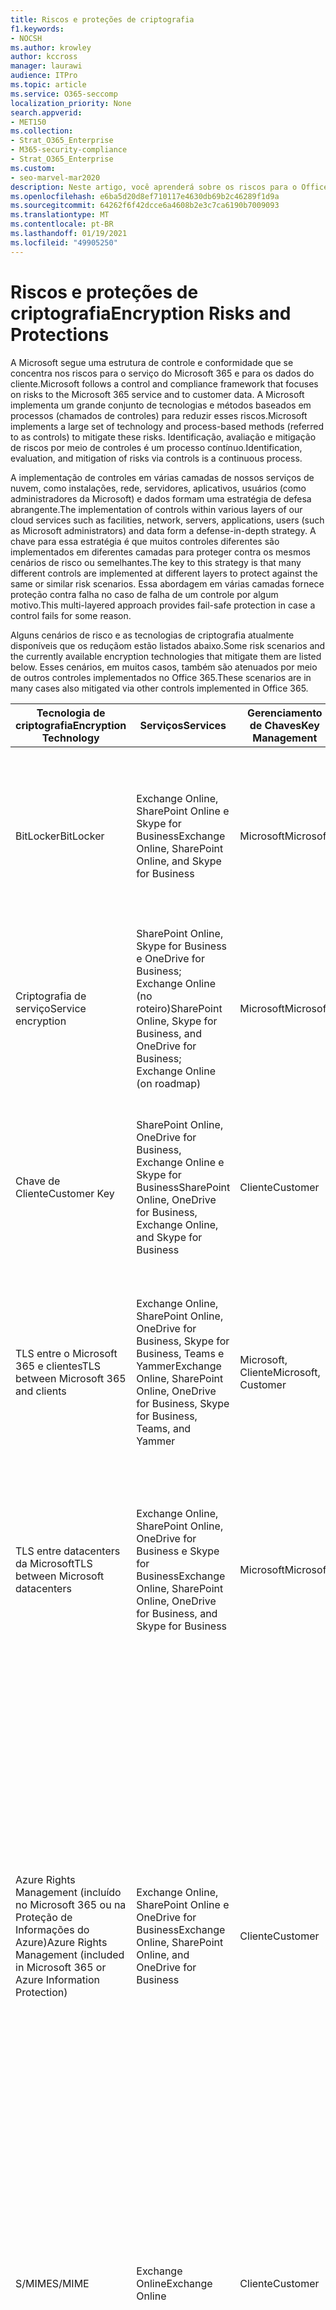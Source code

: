 ```yaml
---
title: Riscos e proteções de criptografia
f1.keywords:
- NOCSH
ms.author: krowley
author: kccross
manager: laurawi
audience: ITPro
ms.topic: article
ms.service: O365-seccomp
localization_priority: None
search.appverid:
- MET150
ms.collection:
- Strat_O365_Enterprise
- M365-security-compliance
- Strat_O365_Enterprise
ms.custom:
- seo-marvel-mar2020
description: Neste artigo, você aprenderá sobre os riscos para o Office 365 e as tecnologias de criptografia disponíveis para proteção.
ms.openlocfilehash: e6ba5d20d8ef710117e4630db69b2c46289f1d9a
ms.sourcegitcommit: 64262f6f42dcce6a4608b2e3c7ca6190b7009093
ms.translationtype: MT
ms.contentlocale: pt-BR
ms.lasthandoff: 01/19/2021
ms.locfileid: "49905250"
---
```

# <a name="encryption-risks-and-protections"></a><span data-ttu-id="b9232-103">Riscos e proteções de criptografia</span><span class="sxs-lookup"><span data-stu-id="b9232-103">Encryption Risks and Protections</span></span>

<span data-ttu-id="b9232-104">A Microsoft segue uma estrutura de controle e conformidade que se concentra nos riscos para o serviço do Microsoft 365 e para os dados do cliente.</span><span class="sxs-lookup"><span data-stu-id="b9232-104">Microsoft follows a control and compliance framework that focuses on risks to the Microsoft 365 service and to customer data.</span></span> <span data-ttu-id="b9232-105">A Microsoft implementa um grande conjunto de tecnologias e métodos baseados em processos (chamados de controles) para reduzir esses riscos.</span><span class="sxs-lookup"><span data-stu-id="b9232-105">Microsoft implements a large set of technology and process-based methods (referred to as controls) to mitigate these risks.</span></span> <span data-ttu-id="b9232-106">Identificação, avaliação e mitigação de riscos por meio de controles é um processo contínuo.</span><span class="sxs-lookup"><span data-stu-id="b9232-106">Identification, evaluation, and mitigation of risks via controls is a continuous process.</span></span> 

<span data-ttu-id="b9232-107">A implementação de controles em várias camadas de nossos serviços de nuvem, como instalações, rede, servidores, aplicativos, usuários (como administradores da Microsoft) e dados formam uma estratégia de defesa abrangente.</span><span class="sxs-lookup"><span data-stu-id="b9232-107">The implementation of controls within various layers of our cloud services such as facilities, network, servers, applications, users (such as Microsoft administrators) and data form a defense-in-depth strategy.</span></span> <span data-ttu-id="b9232-108">A chave para essa estratégia é que muitos controles diferentes são implementados em diferentes camadas para proteger contra os mesmos cenários de risco ou semelhantes.</span><span class="sxs-lookup"><span data-stu-id="b9232-108">The key to this strategy is that many different controls are implemented at different layers to protect against the same or similar risk scenarios.</span></span> <span data-ttu-id="b9232-109">Essa abordagem em várias camadas fornece proteção contra falha no caso de falha de um controle por algum motivo.</span><span class="sxs-lookup"><span data-stu-id="b9232-109">This multi-layered approach provides fail-safe protection in case a control fails for some reason.</span></span>

<span data-ttu-id="b9232-110">Alguns cenários de risco e as tecnologias de criptografia atualmente disponíveis que os reduçãom estão listados abaixo.</span><span class="sxs-lookup"><span data-stu-id="b9232-110">Some risk scenarios and the currently available encryption technologies that mitigate them are listed below.</span></span> <span data-ttu-id="b9232-111">Esses cenários, em muitos casos, também são atenuados por meio de outros controles implementados no Office 365.</span><span class="sxs-lookup"><span data-stu-id="b9232-111">These scenarios are in many cases also mitigated via other controls implemented in Office 365.</span></span>

| <span data-ttu-id="b9232-112">Tecnologia de criptografia</span><span class="sxs-lookup"><span data-stu-id="b9232-112">Encryption Technology</span></span> | <span data-ttu-id="b9232-113">Serviços</span><span class="sxs-lookup"><span data-stu-id="b9232-113">Services</span></span> | <span data-ttu-id="b9232-114">Gerenciamento de Chaves</span><span class="sxs-lookup"><span data-stu-id="b9232-114">Key Management</span></span> | <span data-ttu-id="b9232-115">Cenário de risco</span><span class="sxs-lookup"><span data-stu-id="b9232-115">Risk Scenario</span></span> | <span data-ttu-id="b9232-116">Valor</span><span class="sxs-lookup"><span data-stu-id="b9232-116">Value</span></span> |
|---------------------------------------------------------------------------------|--------------------------------------------------------------------------------------------------|---------------------|------------------------------------------------------------------------------------------------------------------------------------------|---------------------------------------------------------------------------------------------------------------------------------------------------------------------------------------------------------------------------------------------------------------------------------------------------------------------------------------------------------------------------------------------------------------------------------|
| <span data-ttu-id="b9232-117">BitLocker</span><span class="sxs-lookup"><span data-stu-id="b9232-117">BitLocker</span></span> | <span data-ttu-id="b9232-118">Exchange Online, SharePoint Online e Skype for Business</span><span class="sxs-lookup"><span data-stu-id="b9232-118">Exchange Online, SharePoint Online, and Skype for Business</span></span> | <span data-ttu-id="b9232-119">Microsoft</span><span class="sxs-lookup"><span data-stu-id="b9232-119">Microsoft</span></span> | <span data-ttu-id="b9232-120">Discos ou servidores são roubados ou reciclados incorretamente.</span><span class="sxs-lookup"><span data-stu-id="b9232-120">Disks or servers are stolen or improperly recycled.</span></span> | <span data-ttu-id="b9232-121">O BitLocker fornece uma abordagem de segurança contra falha para se proteger contra perda de dados devido a hardware roubado ou reciclado incorretamente (servidor/disco).</span><span class="sxs-lookup"><span data-stu-id="b9232-121">BitLocker provides a fail-safe approach to protect against loss of data due to stolen or improperly recycled hardware (server/disk).</span></span> |
| <span data-ttu-id="b9232-122">Criptografia de serviço</span><span class="sxs-lookup"><span data-stu-id="b9232-122">Service encryption</span></span> | <span data-ttu-id="b9232-123">SharePoint Online, Skype for Business e OneDrive for Business; Exchange Online (no roteiro)</span><span class="sxs-lookup"><span data-stu-id="b9232-123">SharePoint Online, Skype for Business, and OneDrive for Business; Exchange Online (on roadmap)</span></span> | <span data-ttu-id="b9232-124">Microsoft</span><span class="sxs-lookup"><span data-stu-id="b9232-124">Microsoft</span></span> | <span data-ttu-id="b9232-125">O hacker interno ou externo tenta acessar arquivos/dados individuais como um blob.</span><span class="sxs-lookup"><span data-stu-id="b9232-125">Internal or external hacker tries to access individual files/data as a blob.</span></span> | <span data-ttu-id="b9232-126">Os dados criptografados não podem ser descriptografados sem acesso a chaves.</span><span class="sxs-lookup"><span data-stu-id="b9232-126">The encrypted data cannot be decrypted without access to keys.</span></span> <span data-ttu-id="b9232-127">Ajuda a reduzir o risco de um hacker acessar dados.</span><span class="sxs-lookup"><span data-stu-id="b9232-127">Helps to mitigate risk of a hacker accessing data.</span></span> |
| <span data-ttu-id="b9232-128">Chave de Cliente</span><span class="sxs-lookup"><span data-stu-id="b9232-128">Customer Key</span></span> | <span data-ttu-id="b9232-129">SharePoint Online, OneDrive for Business, Exchange Online e Skype for Business</span><span class="sxs-lookup"><span data-stu-id="b9232-129">SharePoint Online, OneDrive for Business, Exchange Online, and Skype for Business</span></span> | <span data-ttu-id="b9232-130">Cliente</span><span class="sxs-lookup"><span data-stu-id="b9232-130">Customer</span></span> | <span data-ttu-id="b9232-131">N/A (esse recurso foi projetado como um recurso de conformidade, não como uma redução de riscos.)</span><span class="sxs-lookup"><span data-stu-id="b9232-131">N/A (This feature is designed as a compliance feature; not as a mitigation for any risk.)</span></span> | <span data-ttu-id="b9232-132">Ajuda os clientes a atender às obrigações internas de regulamentação e conformidade e a capacidade de deixar o serviço e revogar o acesso da Microsoft aos dados</span><span class="sxs-lookup"><span data-stu-id="b9232-132">Helps customers meet internal regulation and compliance obligations, and the ability to leave the service and revoke Microsoft's access to data</span></span> |
| <span data-ttu-id="b9232-133">TLS entre o Microsoft 365 e clientes</span><span class="sxs-lookup"><span data-stu-id="b9232-133">TLS between Microsoft 365 and clients</span></span> | <span data-ttu-id="b9232-134">Exchange Online, SharePoint Online, OneDrive for Business, Skype for Business, Teams e Yammer</span><span class="sxs-lookup"><span data-stu-id="b9232-134">Exchange Online, SharePoint Online, OneDrive for Business, Skype for Business, Teams, and Yammer</span></span> | <span data-ttu-id="b9232-135">Microsoft, Cliente</span><span class="sxs-lookup"><span data-stu-id="b9232-135">Microsoft, Customer</span></span> | <span data-ttu-id="b9232-136">Man-in-the-middle ou outro ataque para tocar no fluxo de dados entre o Microsoft 365 e os computadores cliente pela Internet.</span><span class="sxs-lookup"><span data-stu-id="b9232-136">Man-in-the-middle or other attack to tap the data flow between Microsoft 365 and client computers over Internet.</span></span> | <span data-ttu-id="b9232-137">Essa implementação agrega valor à Microsoft e aos clientes e garante a integridade dos dados à medida que flui entre o Microsoft 365 e o cliente.</span><span class="sxs-lookup"><span data-stu-id="b9232-137">This implementation provides value to both Microsoft and customers and assures data integrity as it flows between Microsoft 365 and the client.</span></span> |
| <span data-ttu-id="b9232-138">TLS entre datacenters da Microsoft</span><span class="sxs-lookup"><span data-stu-id="b9232-138">TLS between Microsoft datacenters</span></span> | <span data-ttu-id="b9232-139">Exchange Online, SharePoint Online, OneDrive for Business e Skype for Business</span><span class="sxs-lookup"><span data-stu-id="b9232-139">Exchange Online, SharePoint Online, OneDrive for Business, and Skype for Business</span></span> | <span data-ttu-id="b9232-140">Microsoft</span><span class="sxs-lookup"><span data-stu-id="b9232-140">Microsoft</span></span> | <span data-ttu-id="b9232-141">Man-in-the-middle ou outro ataque para tocar no fluxo de dados do cliente entre servidores do Microsoft 365 localizados em datacenters diferentes da Microsoft.</span><span class="sxs-lookup"><span data-stu-id="b9232-141">Man-in-the-middle or other attack to tap the customer data flow between Microsoft 365 servers located in different Microsoft datacenters.</span></span> | <span data-ttu-id="b9232-142">Essa implementação é outro método para proteger os dados contra ataques entre datacenters da Microsoft.</span><span class="sxs-lookup"><span data-stu-id="b9232-142">This implementation is another method to protect data against attacks between Microsoft datacenters.</span></span> |
| <span data-ttu-id="b9232-143">Azure Rights Management (incluído no Microsoft 365 ou na Proteção de Informações do Azure)</span><span class="sxs-lookup"><span data-stu-id="b9232-143">Azure Rights Management (included in Microsoft 365 or Azure Information Protection)</span></span> | <span data-ttu-id="b9232-144">Exchange Online, SharePoint Online e OneDrive for Business</span><span class="sxs-lookup"><span data-stu-id="b9232-144">Exchange Online, SharePoint Online, and OneDrive for Business</span></span> | <span data-ttu-id="b9232-145">Cliente</span><span class="sxs-lookup"><span data-stu-id="b9232-145">Customer</span></span> | <span data-ttu-id="b9232-146">Os dados se enquadram nas mãos de uma pessoa que não deve ter acesso aos dados.</span><span class="sxs-lookup"><span data-stu-id="b9232-146">Data falls into the hands of a person who should not have access to the data.</span></span> | <span data-ttu-id="b9232-147">A Proteção de Informações do Azure usa o Azure RMS, que fornece valor aos clientes usando políticas de criptografia, identidade e autorização para ajudar a proteger arquivos e emails em vários dispositivos.</span><span class="sxs-lookup"><span data-stu-id="b9232-147">Azure Information Protection uses Azure RMS, which provides value to customers by using encryption, identity, and authorization policies to help secure files and email across multiple devices.</span></span> <span data-ttu-id="b9232-148">O Azure RMS fornece valor aos clientes em que todos os emails provenientes do Microsoft 365 que atendem a determinados critérios (ou seja, todos os emails para um determinado endereço) podem ser criptografados automaticamente antes de serem enviados a outro destinatário.</span><span class="sxs-lookup"><span data-stu-id="b9232-148">Azure RMS provides value to customers where all emails originating from Microsoft 365 that match certain criteria (i.e., all emails to a certain address) can be automatically encrypted before they get sent to another recipient.</span></span> |
| <span data-ttu-id="b9232-149">S/MIME</span><span class="sxs-lookup"><span data-stu-id="b9232-149">S/MIME</span></span> | <span data-ttu-id="b9232-150">Exchange Online</span><span class="sxs-lookup"><span data-stu-id="b9232-150">Exchange Online</span></span> | <span data-ttu-id="b9232-151">Cliente</span><span class="sxs-lookup"><span data-stu-id="b9232-151">Customer</span></span> | <span data-ttu-id="b9232-152">O email fica nas mãos de uma pessoa que não é o destinatário pretendido.</span><span class="sxs-lookup"><span data-stu-id="b9232-152">Email falls into the hands of a person who is not the intended recipient.</span></span> | <span data-ttu-id="b9232-153">O S/MIME fornece valor aos clientes, garantindo que os emails criptografados com S/MIME só possam ser descriptografados pelo destinatário direto do email.</span><span class="sxs-lookup"><span data-stu-id="b9232-153">S/MIME provides value to customers by assuring that email encrypted with S/MIME can only be decrypted by the direct recipient of the email.</span></span> |
| <span data-ttu-id="b9232-154">Criptografia de Mensagem do Office 365</span><span class="sxs-lookup"><span data-stu-id="b9232-154">Office 365 Message Encryption</span></span> | <span data-ttu-id="b9232-155">Exchange Online, SharePoint Online</span><span class="sxs-lookup"><span data-stu-id="b9232-155">Exchange Online, SharePoint Online</span></span> | <span data-ttu-id="b9232-156">Cliente</span><span class="sxs-lookup"><span data-stu-id="b9232-156">Customer</span></span> | <span data-ttu-id="b9232-157">O email, incluindo anexos protegidos, fica nas mãos de uma pessoa dentro ou fora do Microsoft 365 que não é o destinatário pretendido do email.</span><span class="sxs-lookup"><span data-stu-id="b9232-157">Email, including protected attachments, falls in hands of a person either within or outside Microsoft 365 who is not the intended recipient of the email.</span></span> | <span data-ttu-id="b9232-158">A OME fornece valor aos clientes nos quais todos os emails provenientes do Microsoft 365 que corresponderem a determinados critérios (ou seja, todos os emails para um determinado endereço) são automaticamente criptografados antes de eles receberem o email de outro destinatário interno ou externo.</span><span class="sxs-lookup"><span data-stu-id="b9232-158">OME provides value to customers where all emails originating from Microsoft 365 that match certain criteria (i.e., all emails to a certain address) are automatically encrypted before they get sent to another internal or an external recipient.</span></span> |
| <span data-ttu-id="b9232-159">TLS SMTP com organização parceira</span><span class="sxs-lookup"><span data-stu-id="b9232-159">SMTP TLS with partner organization</span></span> | <span data-ttu-id="b9232-160">Exchange Online</span><span class="sxs-lookup"><span data-stu-id="b9232-160">Exchange Online</span></span> | <span data-ttu-id="b9232-161">Cliente</span><span class="sxs-lookup"><span data-stu-id="b9232-161">Customer</span></span> | <span data-ttu-id="b9232-162">O email é interceptado por meio de um ataque man-in-the-middle ou outro enquanto estiver em trânsito de um locatário do Microsoft 365 para outra organização parceira.</span><span class="sxs-lookup"><span data-stu-id="b9232-162">Email is intercepted via a man-in-the-middle or other attack while in transit from a Microsoft 365 tenant to another partner organization.</span></span> | <span data-ttu-id="b9232-163">Este cenário fornece valor ao cliente de forma que ele possa enviar/receber todos os emails entre o locatário do Microsoft 365 e a organização de email do parceiro dentro de um canal SMTP criptografado.</span><span class="sxs-lookup"><span data-stu-id="b9232-163">This scenario provides value to the customer such that they can send/receive all emails between their Microsoft 365 tenant and their partner's email organization inside an encrypted SMTP channel.</span></span> |

## <a name="encryption-technologies-available-in-multi-tenant-environments"></a><span data-ttu-id="b9232-164">Tecnologias de criptografia disponíveis em ambientes de vários locatários</span><span class="sxs-lookup"><span data-stu-id="b9232-164">Encryption technologies available in multi-tenant environments</span></span>

| <span data-ttu-id="b9232-165">Tecnologia de criptografia</span><span class="sxs-lookup"><span data-stu-id="b9232-165">Encryption Technology</span></span> | <span data-ttu-id="b9232-166">Implementado por</span><span class="sxs-lookup"><span data-stu-id="b9232-166">Implemented by</span></span> | <span data-ttu-id="b9232-167">Algoritmo e força da chave do Exchange</span><span class="sxs-lookup"><span data-stu-id="b9232-167">Key Exchange Algorithm and Strength</span></span> | <span data-ttu-id="b9232-168">Gerenciamento de Chaves\*</span><span class="sxs-lookup"><span data-stu-id="b9232-168">Key Management\*</span></span> | <span data-ttu-id="b9232-169">FIPS 140-2 Validado</span><span class="sxs-lookup"><span data-stu-id="b9232-169">FIPS 140-2 Validated</span></span> |
|----------------------------------------------------------------------------------|-------------------------|------------------------------------------------------------------------------------------------------------------------------------------------------------------------------------|--------------------------------------------------------------------------------------------------------------------------------------------------------------------------------------------------------------------------------------------------------------------------------------------------------------------------------------------------------------------------------------------------------------------------------------------------------------------------------------------------------------------------------------------------------------------------------------------------------------------------------------------------------------------------------------------------------------------------------------------------------------------------------------------------------------------------------------------------------------------------------------------------------------|-----------------------------------------------------------------------|
| <span data-ttu-id="b9232-170">BitLocker</span><span class="sxs-lookup"><span data-stu-id="b9232-170">BitLocker</span></span> | <span data-ttu-id="b9232-171">Exchange Online</span><span class="sxs-lookup"><span data-stu-id="b9232-171">Exchange Online</span></span> | <span data-ttu-id="b9232-172">AES de 256 bits</span><span class="sxs-lookup"><span data-stu-id="b9232-172">AES 256-bit</span></span> | <span data-ttu-id="b9232-173">A chave externa AES é armazenada em um Cofre Secreto e no Registro do servidor Exchange.</span><span class="sxs-lookup"><span data-stu-id="b9232-173">AES external key is stored in a Secret Safe and in the registry of the Exchange server.</span></span> <span data-ttu-id="b9232-174">O Secret Safe é um repositório seguro que requer elevação de alto nível e aprovações para acessar.</span><span class="sxs-lookup"><span data-stu-id="b9232-174">The Secret Safe is a secured repository that requires high-level elevation and approvals to access.</span></span> <span data-ttu-id="b9232-175">O acesso pode ser solicitado e aprovado somente usando uma ferramenta interna chamada Lockbox.</span><span class="sxs-lookup"><span data-stu-id="b9232-175">Access can be requested and approved only by using an internal tool called Lockbox.</span></span> <span data-ttu-id="b9232-176">A chave externa do AES também é armazenada no Trusted Platform Module no servidor.</span><span class="sxs-lookup"><span data-stu-id="b9232-176">The AES external key is also stored in the Trusted Platform Module in the server.</span></span> <span data-ttu-id="b9232-177">Uma senha numérica de 48 dígitos é armazenada no Active Directory e protegida pelo Lockbox.</span><span class="sxs-lookup"><span data-stu-id="b9232-177">A 48-digit numerical password is stored in Active Directory and protected by Lockbox.</span></span> | <span data-ttu-id="b9232-178">Sim</span><span class="sxs-lookup"><span data-stu-id="b9232-178">Yes</span></span> |
|  | <span data-ttu-id="b9232-179">SharePoint Online</span><span class="sxs-lookup"><span data-stu-id="b9232-179">SharePoint Online</span></span> | <span data-ttu-id="b9232-180">AES de 256 bits</span><span class="sxs-lookup"><span data-stu-id="b9232-180">AES 256-bit</span></span> | <span data-ttu-id="b9232-181">A chave externa AES é armazenada em um cofre secreto.</span><span class="sxs-lookup"><span data-stu-id="b9232-181">AES external key is stored in a Secret Safe.</span></span> <span data-ttu-id="b9232-182">O Secret Safe é um repositório seguro que requer elevação de alto nível e aprovações para acessar.</span><span class="sxs-lookup"><span data-stu-id="b9232-182">The Secret Safe is a secured repository that requires high-level elevation and approvals to access.</span></span> <span data-ttu-id="b9232-183">O acesso pode ser solicitado e aprovado somente usando uma ferramenta interna chamada Lockbox.</span><span class="sxs-lookup"><span data-stu-id="b9232-183">Access can be requested and approved only by using an internal tool called Lockbox.</span></span> <span data-ttu-id="b9232-184">A chave externa do AES também é armazenada no Trusted Platform Module no servidor.</span><span class="sxs-lookup"><span data-stu-id="b9232-184">The AES external key is also stored in the Trusted Platform Module in the server.</span></span> <span data-ttu-id="b9232-185">Uma senha numérica de 48 dígitos é armazenada no Active Directory e protegida pelo Lockbox.</span><span class="sxs-lookup"><span data-stu-id="b9232-185">A 48-digit numerical password is stored in Active Directory and protected by Lockbox.</span></span> | <span data-ttu-id="b9232-186">Sim</span><span class="sxs-lookup"><span data-stu-id="b9232-186">Yes</span></span> |
|  | <span data-ttu-id="b9232-187">Skype for Business</span><span class="sxs-lookup"><span data-stu-id="b9232-187">Skype for Business</span></span> | <span data-ttu-id="b9232-188">AES de 256 bits</span><span class="sxs-lookup"><span data-stu-id="b9232-188">AES 256-bit</span></span> | <span data-ttu-id="b9232-189">A chave externa AES é armazenada em um cofre secreto.</span><span class="sxs-lookup"><span data-stu-id="b9232-189">AES external key is stored in a Secret Safe.</span></span> <span data-ttu-id="b9232-190">O Secret Safe é um repositório seguro que requer elevação de alto nível e aprovações para acessar.</span><span class="sxs-lookup"><span data-stu-id="b9232-190">The Secret Safe is a secured repository that requires high-level elevation and approvals to access.</span></span> <span data-ttu-id="b9232-191">O acesso pode ser solicitado e aprovado somente usando uma ferramenta interna chamada Lockbox.</span><span class="sxs-lookup"><span data-stu-id="b9232-191">Access can be requested and approved only by using an internal tool called Lockbox.</span></span> <span data-ttu-id="b9232-192">A chave externa do AES também é armazenada no Trusted Platform Module no servidor.</span><span class="sxs-lookup"><span data-stu-id="b9232-192">The AES external key is also stored in the Trusted Platform Module in the server.</span></span> <span data-ttu-id="b9232-193">Uma senha numérica de 48 dígitos é armazenada no Active Directory e protegida pelo Lockbox.</span><span class="sxs-lookup"><span data-stu-id="b9232-193">A 48-digit numerical password is stored in Active Directory and protected by Lockbox.</span></span> | <span data-ttu-id="b9232-194">Sim</span><span class="sxs-lookup"><span data-stu-id="b9232-194">Yes</span></span> |
| <span data-ttu-id="b9232-195">Criptografia de Serviço</span><span class="sxs-lookup"><span data-stu-id="b9232-195">Service Encryption</span></span> | <span data-ttu-id="b9232-196">SharePoint Online</span><span class="sxs-lookup"><span data-stu-id="b9232-196">SharePoint Online</span></span> | <span data-ttu-id="b9232-197">AES de 256 bits</span><span class="sxs-lookup"><span data-stu-id="b9232-197">AES 256-bit</span></span> | <span data-ttu-id="b9232-198">As chaves usadas para criptografar os blobs são armazenadas no Banco de Dados de Conteúdo do SharePoint Online.</span><span class="sxs-lookup"><span data-stu-id="b9232-198">The keys used to encrypt the blobs are stored in the SharePoint Online Content Database.</span></span> <span data-ttu-id="b9232-199">O Banco de Dados de Conteúdo do SharePoint Online é protegido por controles de acesso ao banco de dados e criptografia em repouso.</span><span class="sxs-lookup"><span data-stu-id="b9232-199">The SharePoint Online Content Database is protected by database access controls and encryption at rest.</span></span> <span data-ttu-id="b9232-200">A criptografia é executada usando OD TDE no Banco de Dados SQL do Azure.</span><span class="sxs-lookup"><span data-stu-id="b9232-200">Encryption is performed using TDE in Azure SQL Database.</span></span> <span data-ttu-id="b9232-201">Esses segredos estão no nível de serviço do SharePoint Online, não no nível do locatário.</span><span class="sxs-lookup"><span data-stu-id="b9232-201">These secrets are at the service level for SharePoint Online, not at the tenant level.</span></span> <span data-ttu-id="b9232-202">Esses segredos (às vezes chamados de chaves mestras) são armazenados em um repositório seguro separado chamado Repositório de Chaves.</span><span class="sxs-lookup"><span data-stu-id="b9232-202">These secrets (sometimes referred to as the master keys) are stored in a separate secure repository called the Key Store.</span></span> <span data-ttu-id="b9232-203">O TDE fornece segurança em repouso para o banco de dados ativo e os backups de banco de dados e logs de transações.</span><span class="sxs-lookup"><span data-stu-id="b9232-203">TDE provides security at rest for both the active database and the database backups and transaction logs.</span></span> <span data-ttu-id="b9232-204">Quando os clientes fornecem a chave opcional, a chave do cliente é armazenada no Azure Key Vault e o serviço usa a chave para criptografar uma chave de locatário, que é usada para criptografar uma chave de site, que é usada para criptografar as chaves de nível de arquivo.</span><span class="sxs-lookup"><span data-stu-id="b9232-204">When customers provide the optional key, the customer key is stored in Azure Key Vault, and the service uses the key to encrypt a tenant key, which is used to encrypt a site key, which is then used to encrypt the file level keys.</span></span> <span data-ttu-id="b9232-205">Basicamente, uma nova hierarquia de chaves é introduzida quando o cliente fornece uma chave.</span><span class="sxs-lookup"><span data-stu-id="b9232-205">Essentially, a new key hierarchy is introduced when the customer provides a key.</span></span> | <span data-ttu-id="b9232-206">Sim</span><span class="sxs-lookup"><span data-stu-id="b9232-206">Yes</span></span> |
|  | <span data-ttu-id="b9232-207">Skype for Business</span><span class="sxs-lookup"><span data-stu-id="b9232-207">Skype for Business</span></span> | <span data-ttu-id="b9232-208">AES de 256 bits</span><span class="sxs-lookup"><span data-stu-id="b9232-208">AES 256-bit</span></span> | <span data-ttu-id="b9232-209">Cada parte dos dados é criptografada usando uma chave de 256 bits gerada aleatoriamente diferente.</span><span class="sxs-lookup"><span data-stu-id="b9232-209">Each piece of data is encrypted using a different randomly generated 256-bit key.</span></span> <span data-ttu-id="b9232-210">A chave de criptografia é armazenada em um arquivo XML de metadados correspondente, que também é criptografado por uma chave mestra por conferência.</span><span class="sxs-lookup"><span data-stu-id="b9232-210">The encryption key is stored in a corresponding metadata XML file, which is also encrypted by a per-conference master key.</span></span> <span data-ttu-id="b9232-211">A chave mestra também é gerada aleatoriamente uma vez por conferência.</span><span class="sxs-lookup"><span data-stu-id="b9232-211">The master key is also randomly generated once per conference.</span></span> | <span data-ttu-id="b9232-212">Sim</span><span class="sxs-lookup"><span data-stu-id="b9232-212">Yes</span></span> |
|  | <span data-ttu-id="b9232-213">Exchange Online</span><span class="sxs-lookup"><span data-stu-id="b9232-213">Exchange Online</span></span> | <span data-ttu-id="b9232-214">AES de 256 bits</span><span class="sxs-lookup"><span data-stu-id="b9232-214">AES 256-bit</span></span> | <span data-ttu-id="b9232-215">Cada caixa de correio é criptografada usando uma política de criptografia de dados que usa chaves de criptografia controladas pela Microsoft (no roteiro) ou pelo cliente (quando a Chave do Cliente é usada).</span><span class="sxs-lookup"><span data-stu-id="b9232-215">Each mailbox is encrypted using a data encryption policy that uses encryption keys controlled by Microsoft (on roadmap) or by the customer (when Customer Key is used).</span></span> | <span data-ttu-id="b9232-216">Sim</span><span class="sxs-lookup"><span data-stu-id="b9232-216">Yes</span></span> |
| <span data-ttu-id="b9232-217">TLS entre o Microsoft 365 e clientes/parceiros</span><span class="sxs-lookup"><span data-stu-id="b9232-217">TLS between Microsoft 365 and clients/partners</span></span> | <span data-ttu-id="b9232-218">Exchange Online</span><span class="sxs-lookup"><span data-stu-id="b9232-218">Exchange Online</span></span> | [<span data-ttu-id="b9232-219">TLS oportunista que suporta vários pacote de codificação</span><span class="sxs-lookup"><span data-stu-id="b9232-219">Opportunistic TLS supporting multiple cipher suites</span></span>](https://technet.microsoft.com/library/mt163898.aspx) | <span data-ttu-id="b9232-220">O certificado TLS para o Exchange Online (outlook.office.com) é um certificado SHA256RSA de 2048 bits emitido pelo CyberTrust Root de 2048 bits.</span><span class="sxs-lookup"><span data-stu-id="b9232-220">The TLS certificate for Exchange Online (outlook.office.com) is a 2048-bit SHA256RSA certificate issued by Baltimore CyberTrust Root.</span></span> <br> <br> <span data-ttu-id="b9232-221">O certificado raiz TLS para o Exchange Online é um certificado SHA1RSA de 2048 bits emitido por CyberTrust Root.</span><span class="sxs-lookup"><span data-stu-id="b9232-221">The TLS root certificate for Exchange Online is a 2048-bit SHA1RSA certificate issued by Baltimore CyberTrust Root.</span></span> | <span data-ttu-id="b9232-222">Sim, quando o TLS 1.2 com força de codificação de 256 bits é usado</span><span class="sxs-lookup"><span data-stu-id="b9232-222">Yes, when TLS 1.2 with 256-bit cipher strength is used</span></span> |
|  | <span data-ttu-id="b9232-223">SharePoint Online</span><span class="sxs-lookup"><span data-stu-id="b9232-223">SharePoint Online</span></span> | <span data-ttu-id="b9232-224">TLS 1.2 com AES 256</span><span class="sxs-lookup"><span data-stu-id="b9232-224">TLS 1.2 with AES 256</span></span> <br> <br> [<span data-ttu-id="b9232-225">Criptografia de dados no OneDrive for Business e no SharePoint Online</span><span class="sxs-lookup"><span data-stu-id="b9232-225">Data Encryption in OneDrive for Business and SharePoint Online</span></span>](https://technet.microsoft.com/library/dn905447.aspx) | <span data-ttu-id="b9232-226">O certificado TLS para SharePoint Online (\*.sharepoint.com) é um certificado SHA256RSA de 2048 bits emitido pela Root CyberTrust de 2048 bits.</span><span class="sxs-lookup"><span data-stu-id="b9232-226">The TLS certificate for SharePoint Online (\*.sharepoint.com) is a 2048-bit SHA256RSA certificate issued by Baltimore CyberTrust Root.</span></span> <br> <br> <span data-ttu-id="b9232-227">O certificado raiz TLS para SharePoint Online é um certificado SHA1RSA de 2048 bits emitido por CyberTrust Root.</span><span class="sxs-lookup"><span data-stu-id="b9232-227">The TLS root certificate for SharePoint Online is a 2048-bit SHA1RSA certificate issued by Baltimore CyberTrust Root.</span></span> | <span data-ttu-id="b9232-228">Sim</span><span class="sxs-lookup"><span data-stu-id="b9232-228">Yes</span></span> |
|  | <span data-ttu-id="b9232-229">Skype for Business</span><span class="sxs-lookup"><span data-stu-id="b9232-229">Skype for Business</span></span> | [<span data-ttu-id="b9232-230">TLS para comunicações SIP e sessões de compartilhamento de dados PSOM</span><span class="sxs-lookup"><span data-stu-id="b9232-230">TLS for SIP communications and PSOM data sharing sessions</span></span>](https://support.office.com/article/Set-up-your-network-for-Skype-for-Business-Online-d21f89b0-3afc-432e-b735-036b2432fdbf) | <span data-ttu-id="b9232-231">O certificado TLS para Skype for Business (\*.lync.com) é um certificado SHA256RSA de 2048 bits emitido pela Root CyberTrust de 2048 bits.</span><span class="sxs-lookup"><span data-stu-id="b9232-231">The TLS certificate for Skype for Business (\*.lync.com) is a 2048-bit SHA256RSA certificate issued by Baltimore CyberTrust Root.</span></span> <br> <br> <span data-ttu-id="b9232-232">O certificado raiz TLS do Skype for Business é um certificado SHA256RSA de 2048 bits emitido por CyberTrust Root.</span><span class="sxs-lookup"><span data-stu-id="b9232-232">The TLS root certificate for Skype for Business is a 2048-bit SHA256RSA certificate issued by Baltimore CyberTrust Root.</span></span> | <span data-ttu-id="b9232-233">Sim</span><span class="sxs-lookup"><span data-stu-id="b9232-233">Yes</span></span> |
|  | <span data-ttu-id="b9232-234">Microsoft Teams</span><span class="sxs-lookup"><span data-stu-id="b9232-234">Microsoft Teams</span></span> | <span data-ttu-id="b9232-235">TLS 1.2 com AES 256</span><span class="sxs-lookup"><span data-stu-id="b9232-235">TLS 1.2 with AES 256</span></span> <br> <br> [<span data-ttu-id="b9232-236">Perguntas frequentes sobre o Microsoft Teams – Ajuda para Administradores</span><span class="sxs-lookup"><span data-stu-id="b9232-236">Frequently asked questions about Microsoft Teams – Admin Help</span></span>](https://docs.microsoft.com/MicrosoftTeams/teams-overview) | <span data-ttu-id="b9232-237">O certificado TLS do Microsoft Teams (teams.microsoft.com, edge.skype.com) é um certificado SHA256RSA de 2048 bits emitido pela Raiz CyberTrust de CyberTrust de 2048 bits.</span><span class="sxs-lookup"><span data-stu-id="b9232-237">The TLS certificate for Microsoft Teams (teams.microsoft.com, edge.skype.com) is a 2048-bit SHA256RSA certificate issued by Baltimore CyberTrust Root.</span></span> <br> <br> <span data-ttu-id="b9232-238">O certificado raiz TLS do Microsoft Teams é um certificado SHA256RSA de 2048 bits emitido por CyberTrust Root.</span><span class="sxs-lookup"><span data-stu-id="b9232-238">The TLS root certificate for Microsoft Teams is a 2048-bit SHA256RSA certificate issued by Baltimore CyberTrust Root.</span></span> | <span data-ttu-id="b9232-239">Sim</span><span class="sxs-lookup"><span data-stu-id="b9232-239">Yes</span></span> |
| <span data-ttu-id="b9232-240">TLS entre datacenters da Microsoft</span><span class="sxs-lookup"><span data-stu-id="b9232-240">TLS between Microsoft datacenters</span></span> | <span data-ttu-id="b9232-241">Todos os serviços do Microsoft 365</span><span class="sxs-lookup"><span data-stu-id="b9232-241">All Microsoft 365 services</span></span> | <span data-ttu-id="b9232-242">TLS 1.2 com AES 256</span><span class="sxs-lookup"><span data-stu-id="b9232-242">TLS 1.2 with AES 256</span></span> <br> <br> <span data-ttu-id="b9232-243">SrTP (Secure Real-Time Transport Protocol)</span><span class="sxs-lookup"><span data-stu-id="b9232-243">Secure Real-time Transport Protocol (SRTP)</span></span> | <span data-ttu-id="b9232-244">A Microsoft usa uma autoridade de certificação gerenciada e implantada internamente para comunicações entre servidores entre datacenters da Microsoft.</span><span class="sxs-lookup"><span data-stu-id="b9232-244">Microsoft uses an internally managed and deployed certification authority for server-to-server communications between Microsoft datacenters.</span></span> | <span data-ttu-id="b9232-245">Sim</span><span class="sxs-lookup"><span data-stu-id="b9232-245">Yes</span></span> |
| <span data-ttu-id="b9232-246">Azure Rights Management (incluído no Microsoft 365 ou na Proteção de Informações do Azure)</span><span class="sxs-lookup"><span data-stu-id="b9232-246">Azure Rights Management (included in Microsoft 365 or Azure Information Protection)</span></span> | <span data-ttu-id="b9232-247">Exchange Online</span><span class="sxs-lookup"><span data-stu-id="b9232-247">Exchange Online</span></span> | <span data-ttu-id="b9232-248">Dá [suporte ao Modo Criptográfico 2](https://docs.microsoft.com/previous-versions/windows/it-pro/windows-server-2008-R2-and-2008/hh867439(v=ws.10)), uma implementação criptográfica do RMS atualizada e aprimorada.</span><span class="sxs-lookup"><span data-stu-id="b9232-248">Supports [Cryptographic Mode 2](https://docs.microsoft.com/previous-versions/windows/it-pro/windows-server-2008-R2-and-2008/hh867439(v=ws.10)), an updated and enhanced RMS cryptographic implementation.</span></span> <span data-ttu-id="b9232-249">Ele dá suporte ao RSA 2048 para assinatura e criptografia, e SHA-256 para hash na assinatura.</span><span class="sxs-lookup"><span data-stu-id="b9232-249">It supports RSA 2048 for signature and encryption, and SHA-256 for hash in the signature.</span></span> | <span data-ttu-id="b9232-250">[Gerenciado pela Microsoft](https://docs.microsoft.com/azure/information-protection/plan-implement-tenant-key).</span><span class="sxs-lookup"><span data-stu-id="b9232-250">[Managed by Microsoft](https://docs.microsoft.com/azure/information-protection/plan-implement-tenant-key).</span></span> | <span data-ttu-id="b9232-251">Sim</span><span class="sxs-lookup"><span data-stu-id="b9232-251">Yes</span></span> |
|  | <span data-ttu-id="b9232-252">SharePoint Online</span><span class="sxs-lookup"><span data-stu-id="b9232-252">SharePoint Online</span></span> | <span data-ttu-id="b9232-253">Dá [suporte ao Modo Criptográfico 2](https://docs.microsoft.com/previous-versions/windows/it-pro/windows-server-2008-R2-and-2008/hh867439(v=ws.10)), uma implementação criptográfica do RMS atualizada e aprimorada.</span><span class="sxs-lookup"><span data-stu-id="b9232-253">Supports [Cryptographic Mode 2](https://docs.microsoft.com/previous-versions/windows/it-pro/windows-server-2008-R2-and-2008/hh867439(v=ws.10)), an updated and enhanced RMS cryptographic implementation.</span></span> <span data-ttu-id="b9232-254">Ele dá suporte ao RSA 2048 para assinatura e criptografia e SHA-256 para assinatura.</span><span class="sxs-lookup"><span data-stu-id="b9232-254">It supports RSA 2048 for signature and encryption, and SHA-256 for signature.</span></span> | <span data-ttu-id="b9232-255">[Gerenciado pela Microsoft](https://docs.microsoft.com/azure/information-protection/plan-implement-tenant-key), que é a configuração padrão; ou</span><span class="sxs-lookup"><span data-stu-id="b9232-255">[Managed by Microsoft](https://docs.microsoft.com/azure/information-protection/plan-implement-tenant-key), which is the default setting; or</span></span> <br> <br> <span data-ttu-id="b9232-256">Gerenciado pelo cliente, que é uma alternativa às chaves gerenciadas pela Microsoft.</span><span class="sxs-lookup"><span data-stu-id="b9232-256">Customer-managed, which is an alternative to Microsoft-managed keys.</span></span> <span data-ttu-id="b9232-257">As organizações que têm uma assinatura do Azure gerenciada por IT podem usar BYOK e registrar seu uso sem custo adicional.</span><span class="sxs-lookup"><span data-stu-id="b9232-257">Organizations that have an IT-managed Azure subscription can use BYOK and log its usage at no extra charge.</span></span> <span data-ttu-id="b9232-258">Para obter mais informações, [consulte Implementando traga sua própria chave.](https://docs.microsoft.com/azure/information-protection/plan-implement-tenant-key)</span><span class="sxs-lookup"><span data-stu-id="b9232-258">For more information, see [Implementing bring your own key](https://docs.microsoft.com/azure/information-protection/plan-implement-tenant-key).</span></span> <span data-ttu-id="b9232-259">Nessa configuração, os HSMs nCipher são usados para proteger suas chaves.</span><span class="sxs-lookup"><span data-stu-id="b9232-259">In this configuration, nCipher HSMs are used to protect your keys.</span></span> <span data-ttu-id="b9232-260">Para obter mais informações, [consulte nCipher HSMs e Azure RMS.](https://www.thales-esecurity.com/msrms/cloud)</span><span class="sxs-lookup"><span data-stu-id="b9232-260">For more information, see [nCipher HSMs and Azure RMS](https://www.thales-esecurity.com/msrms/cloud).</span></span> | <span data-ttu-id="b9232-261">Sim</span><span class="sxs-lookup"><span data-stu-id="b9232-261">Yes</span></span> |
| <span data-ttu-id="b9232-262">S/MIME</span><span class="sxs-lookup"><span data-stu-id="b9232-262">S/MIME</span></span> | <span data-ttu-id="b9232-263">Exchange Online</span><span class="sxs-lookup"><span data-stu-id="b9232-263">Exchange Online</span></span> | <span data-ttu-id="b9232-264">Cryptographic Message Syntax Standard 1.5 (PKCS #7)</span><span class="sxs-lookup"><span data-stu-id="b9232-264">Cryptographic Message Syntax Standard 1.5 (PKCS #7)</span></span> | <span data-ttu-id="b9232-265">Depende da infraestrutura de chave pública gerenciada pelo cliente implantada.</span><span class="sxs-lookup"><span data-stu-id="b9232-265">Depends on the customer-managed public key infrastructure deployed.</span></span> <span data-ttu-id="b9232-266">O gerenciamento de chaves é realizado pelo cliente, e a Microsoft nunca tem acesso às chaves privadas usadas para assinatura e descriptografia.</span><span class="sxs-lookup"><span data-stu-id="b9232-266">Key management is performed by the customer, and Microsoft never has access to the private keys used for signing and decryption.</span></span> | <span data-ttu-id="b9232-267">Sim, quando configurado para criptografar mensagens de saída com 3DES ou AES256</span><span class="sxs-lookup"><span data-stu-id="b9232-267">Yes, when configured to encrypt outgoing messages with 3DES or AES256</span></span> |
| <span data-ttu-id="b9232-268">Criptografia de Mensagem do Office 365</span><span class="sxs-lookup"><span data-stu-id="b9232-268">Office 365 Message Encryption</span></span> | <span data-ttu-id="b9232-269">Exchange Online</span><span class="sxs-lookup"><span data-stu-id="b9232-269">Exchange Online</span></span> | <span data-ttu-id="b9232-270">Mesmo que o Azure RMS ( Modo Criptográfico[2](https://technet.microsoft.com/library/dn569290.aspx) - RSA 2048 para assinatura e criptografia e SHA-256 para assinatura)</span><span class="sxs-lookup"><span data-stu-id="b9232-270">Same as Azure RMS ([Cryptographic Mode 2](https://technet.microsoft.com/library/dn569290.aspx) - RSA 2048 for signature and encryption, and SHA-256 for signature)</span></span> | <span data-ttu-id="b9232-271">Usa a Proteção de Informações do Azure como sua infraestrutura de criptografia.</span><span class="sxs-lookup"><span data-stu-id="b9232-271">Uses Azure Information Protection as its encryption infrastructure.</span></span> <span data-ttu-id="b9232-272">O método de criptografia usado depende do local que você obtém as chaves do RMS usadas para criptografar e descriptografar mensagens.</span><span class="sxs-lookup"><span data-stu-id="b9232-272">The encryption method used depends on where you obtain the RMS keys used to encrypt and decrypt messages.</span></span> | <span data-ttu-id="b9232-273">Sim</span><span class="sxs-lookup"><span data-stu-id="b9232-273">Yes</span></span> |
| <span data-ttu-id="b9232-274">TLS SMTP com organização parceira</span><span class="sxs-lookup"><span data-stu-id="b9232-274">SMTP TLS with partner organization</span></span> | <span data-ttu-id="b9232-275">Exchange Online</span><span class="sxs-lookup"><span data-stu-id="b9232-275">Exchange Online</span></span> | <span data-ttu-id="b9232-276">TLS 1.2 com AES 256</span><span class="sxs-lookup"><span data-stu-id="b9232-276">TLS 1.2 with AES 256</span></span> | <span data-ttu-id="b9232-277">O certificado TLS para Exchange Online (outlook.office.com) é um SHA-256 de 2048 bits com certificado de Criptografia RSA emitido pelo DigiCert Cloud Services CA-1.</span><span class="sxs-lookup"><span data-stu-id="b9232-277">The TLS certificate for Exchange Online (outlook.office.com) is a 2048-bit SHA-256 with RSA Encryption certificate issued by DigiCert Cloud Services CA-1.</span></span> <br> <br> <span data-ttu-id="b9232-278">O certificado raiz TLS para o Exchange Online é um SHA-1 de 2048 bits com certificado de Criptografia RSA emitido pela CA [raiz GlobalSign – R1](https://docs.microsoft.com/microsoft-365/compliance/exchange-online-uses-tls-to-secure-email-connections?view=o365-worldwide#tls-certificate-information-for-exchange-online).</span><span class="sxs-lookup"><span data-stu-id="b9232-278">The TLS root certificate for Exchange Online is a 2048-bit SHA-1 with RSA Encryption certificate issued by [GlobalSign Root CA – R1](https://docs.microsoft.com/microsoft-365/compliance/exchange-online-uses-tls-to-secure-email-connections?view=o365-worldwide#tls-certificate-information-for-exchange-online).</span></span> <br> <br> <span data-ttu-id="b9232-279">Esteja ciente de que, por motivos de segurança, nossos certificados mudam de tempos em tempos.</span><span class="sxs-lookup"><span data-stu-id="b9232-279">Be aware that, for security reasons, our certificates do change from time to time.</span></span> | <span data-ttu-id="b9232-280">Sim, quando o TLS 1.2 com força de codificação de 256 bits é usado</span><span class="sxs-lookup"><span data-stu-id="b9232-280">Yes, when TLS 1.2 with 256-bit cipher strength is used</span></span> |

<span data-ttu-id="b9232-281">*\*Os certificados TLS referenciados nesta tabela são para datacenters dos EUA; Datacenters não-EUA também usam certificados SHA256RSA de 2048 bits.*</span><span class="sxs-lookup"><span data-stu-id="b9232-281">*\*TLS certificates referenced in this table are for US datacenters; non-US datacenters also use 2048-bit SHA256RSA certificates.*</span></span>

## <a name="encryption-technologies-available-in-government-cloud-community-environments"></a><span data-ttu-id="b9232-282">Tecnologias de criptografia disponíveis em ambientes da comunidade de nuvem governamental</span><span class="sxs-lookup"><span data-stu-id="b9232-282">Encryption technologies available in Government cloud community environments</span></span>

| <span data-ttu-id="b9232-283">Tecnologia de criptografia</span><span class="sxs-lookup"><span data-stu-id="b9232-283">Encryption Technology</span></span> | <span data-ttu-id="b9232-284">Implementado por</span><span class="sxs-lookup"><span data-stu-id="b9232-284">Implemented by</span></span> | <span data-ttu-id="b9232-285">Algoritmo e força da chave do Exchange</span><span class="sxs-lookup"><span data-stu-id="b9232-285">Key Exchange Algorithm and Strength</span></span> | <span data-ttu-id="b9232-286">Gerenciamento de Chaves\*</span><span class="sxs-lookup"><span data-stu-id="b9232-286">Key Management\*</span></span> | <span data-ttu-id="b9232-287">FIPS 140-2 Validado</span><span class="sxs-lookup"><span data-stu-id="b9232-287">FIPS 140-2 Validated</span></span> |
|---------------------------------------------|--------------------------------------------------------|------------------------------------------------------------------------------------------------------------------------------------------------------------------------------------|--------------------------------------------------------------------------------------------------------------------------------------------------------------------------------------------------------------------------------------------------------------------------------------------------------------------------------------------------------------------------------------------------------------------------------------------------------------------------------------------------------------------------------------------------------------------------------------------------------------------------------------------------------------------------------------------------------------------------------------------------------------------------------------------------------------------------------------------------------------------------------------------------------------|-------------------------------------------------------------------------|
| <span data-ttu-id="b9232-288">BitLocker</span><span class="sxs-lookup"><span data-stu-id="b9232-288">BitLocker</span></span> | <span data-ttu-id="b9232-289">Exchange Online</span><span class="sxs-lookup"><span data-stu-id="b9232-289">Exchange Online</span></span> | <span data-ttu-id="b9232-290">AES de 256 bits</span><span class="sxs-lookup"><span data-stu-id="b9232-290">AES 256-bit</span></span> | <span data-ttu-id="b9232-291">A chave externa AES é armazenada em um Cofre Secreto e no Registro do servidor Exchange.</span><span class="sxs-lookup"><span data-stu-id="b9232-291">AES external key is stored in a Secret Safe and in the registry of the Exchange server.</span></span> <span data-ttu-id="b9232-292">O Secret Safe é um repositório seguro que requer elevação de alto nível e aprovações para acessar.</span><span class="sxs-lookup"><span data-stu-id="b9232-292">The Secret Safe is a secured repository that requires high-level elevation and approvals to access.</span></span> <span data-ttu-id="b9232-293">O acesso pode ser solicitado e aprovado somente usando uma ferramenta interna chamada Lockbox.</span><span class="sxs-lookup"><span data-stu-id="b9232-293">Access can be requested and approved only by using an internal tool called Lockbox.</span></span> <span data-ttu-id="b9232-294">A chave externa do AES também é armazenada no Trusted Platform Module no servidor.</span><span class="sxs-lookup"><span data-stu-id="b9232-294">The AES external key is also stored in the Trusted Platform Module in the server.</span></span> <span data-ttu-id="b9232-295">Uma senha numérica de 48 dígitos é armazenada no Active Directory e protegida pelo Lockbox.</span><span class="sxs-lookup"><span data-stu-id="b9232-295">A 48-digit numerical password is stored in Active Directory and protected by Lockbox.</span></span> | <span data-ttu-id="b9232-296">Sim</span><span class="sxs-lookup"><span data-stu-id="b9232-296">Yes</span></span> |
|  | <span data-ttu-id="b9232-297">SharePoint Online</span><span class="sxs-lookup"><span data-stu-id="b9232-297">SharePoint Online</span></span> | <span data-ttu-id="b9232-298">AES de 256 bits</span><span class="sxs-lookup"><span data-stu-id="b9232-298">AES 256-bit</span></span> | <span data-ttu-id="b9232-299">A chave externa AES é armazenada em um cofre secreto.</span><span class="sxs-lookup"><span data-stu-id="b9232-299">AES external key is stored in a Secret Safe.</span></span> <span data-ttu-id="b9232-300">O Secret Safe é um repositório seguro que requer elevação de alto nível e aprovações para acessar.</span><span class="sxs-lookup"><span data-stu-id="b9232-300">The Secret Safe is a secured repository that requires high-level elevation and approvals to access.</span></span> <span data-ttu-id="b9232-301">O acesso pode ser solicitado e aprovado somente usando uma ferramenta interna chamada Lockbox.</span><span class="sxs-lookup"><span data-stu-id="b9232-301">Access can be requested and approved only by using an internal tool called Lockbox.</span></span> <span data-ttu-id="b9232-302">A chave externa do AES também é armazenada no Trusted Platform Module no servidor.</span><span class="sxs-lookup"><span data-stu-id="b9232-302">The AES external key is also stored in the Trusted Platform Module in the server.</span></span> <span data-ttu-id="b9232-303">Uma senha numérica de 48 dígitos é armazenada no Active Directory e protegida pelo Lockbox.</span><span class="sxs-lookup"><span data-stu-id="b9232-303">A 48-digit numerical password is stored in Active Directory and protected by Lockbox.</span></span> | <span data-ttu-id="b9232-304">Sim</span><span class="sxs-lookup"><span data-stu-id="b9232-304">Yes</span></span> |
|  | <span data-ttu-id="b9232-305">Skype for Business</span><span class="sxs-lookup"><span data-stu-id="b9232-305">Skype for Business</span></span> | <span data-ttu-id="b9232-306">AES de 256 bits</span><span class="sxs-lookup"><span data-stu-id="b9232-306">AES 256-bit</span></span> | <span data-ttu-id="b9232-307">A chave externa AES é armazenada em um cofre secreto.</span><span class="sxs-lookup"><span data-stu-id="b9232-307">AES external key is stored in a Secret Safe.</span></span> <span data-ttu-id="b9232-308">O Secret Safe é um repositório seguro que requer elevação de alto nível e aprovações para acessar.</span><span class="sxs-lookup"><span data-stu-id="b9232-308">The Secret Safe is a secured repository that requires high-level elevation and approvals to access.</span></span> <span data-ttu-id="b9232-309">O acesso pode ser solicitado e aprovado somente usando uma ferramenta interna chamada Lockbox.</span><span class="sxs-lookup"><span data-stu-id="b9232-309">Access can be requested and approved only by using an internal tool called Lockbox.</span></span> <span data-ttu-id="b9232-310">A chave externa do AES também é armazenada no Trusted Platform Module no servidor.</span><span class="sxs-lookup"><span data-stu-id="b9232-310">The AES external key is also stored in the Trusted Platform Module in the server.</span></span> <span data-ttu-id="b9232-311">Uma senha numérica de 48 dígitos é armazenada no Active Directory e protegida pelo Lockbox.</span><span class="sxs-lookup"><span data-stu-id="b9232-311">A 48-digit numerical password is stored in Active Directory and protected by Lockbox.</span></span> | <span data-ttu-id="b9232-312">Sim</span><span class="sxs-lookup"><span data-stu-id="b9232-312">Yes</span></span> |
| <span data-ttu-id="b9232-313">Criptografia de Serviço</span><span class="sxs-lookup"><span data-stu-id="b9232-313">Service Encryption</span></span> | <span data-ttu-id="b9232-314">SharePoint Online</span><span class="sxs-lookup"><span data-stu-id="b9232-314">SharePoint Online</span></span> | <span data-ttu-id="b9232-315">AES de 256 bits</span><span class="sxs-lookup"><span data-stu-id="b9232-315">AES 256-bit</span></span> | <span data-ttu-id="b9232-316">As chaves usadas para criptografar os blobs são armazenadas no Banco de Dados de Conteúdo do SharePoint Online.</span><span class="sxs-lookup"><span data-stu-id="b9232-316">The keys used to encrypt the blobs are stored in the SharePoint Online Content Database.</span></span> <span data-ttu-id="b9232-317">Os bancos de dados de conteúdo do SharePoint Online são protegidos por controles de acesso ao banco de dados e criptografia em repouso.</span><span class="sxs-lookup"><span data-stu-id="b9232-317">The SharePoint Online Content Databases is protected by database access controls and encryption at rest.</span></span> <span data-ttu-id="b9232-318">A criptografia é executada usando OD TDE no Banco de Dados SQL do Azure.</span><span class="sxs-lookup"><span data-stu-id="b9232-318">Encryption is performed using TDE in Azure SQL Database.</span></span> <span data-ttu-id="b9232-319">Esses segredos estão no nível de serviço do SharePoint Online, não no nível do locatário.</span><span class="sxs-lookup"><span data-stu-id="b9232-319">These secrets are at the service level for SharePoint Online, not at the tenant level.</span></span> <span data-ttu-id="b9232-320">Esses segredos (às vezes chamados de chaves mestras) são armazenados em um repositório seguro separado chamado Repositório de Chaves.</span><span class="sxs-lookup"><span data-stu-id="b9232-320">These secrets (sometimes referred to as the master keys) are stored in a separate secure repository called the Key Store.</span></span> <span data-ttu-id="b9232-321">O TDE fornece segurança em repouso para o banco de dados ativo e os backups de banco de dados e logs de transações.</span><span class="sxs-lookup"><span data-stu-id="b9232-321">TDE provides security at rest for both the active database and the database backups and transaction logs.</span></span> <span data-ttu-id="b9232-322">Quando os clientes fornecem a chave opcional, a Chave do Cliente é armazenada no Azure Key Vault e o serviço usa a chave para criptografar uma chave de locatário, que é usada para criptografar uma chave de site, que é usada para criptografar as chaves de nível de arquivo.</span><span class="sxs-lookup"><span data-stu-id="b9232-322">When customers provide the optional key, the Customer Key is stored in Azure Key Vault, and the service uses the key to encrypt a tenant key, which is used to encrypt a site key, which is then used to encrypt the file level keys.</span></span> <span data-ttu-id="b9232-323">Basicamente, uma nova hierarquia de chaves é introduzida quando o cliente fornece uma chave.</span><span class="sxs-lookup"><span data-stu-id="b9232-323">Essentially, a new key hierarchy is introduced when the customer provides a key.</span></span> | <span data-ttu-id="b9232-324">Sim</span><span class="sxs-lookup"><span data-stu-id="b9232-324">Yes</span></span> |
|  | <span data-ttu-id="b9232-325">Skype for Business</span><span class="sxs-lookup"><span data-stu-id="b9232-325">Skype for Business</span></span> | <span data-ttu-id="b9232-326">AES de 256 bits</span><span class="sxs-lookup"><span data-stu-id="b9232-326">AES 256-bit</span></span> | <span data-ttu-id="b9232-327">Cada parte dos dados é criptografada usando uma chave de 256 bits gerada aleatoriamente diferente.</span><span class="sxs-lookup"><span data-stu-id="b9232-327">Each piece of data is encrypted using a different randomly generated 256-bit key.</span></span> <span data-ttu-id="b9232-328">A chave de criptografia é armazenada em um arquivo XML de metadados correspondente, que também é criptografado por uma chave mestra por conferência.</span><span class="sxs-lookup"><span data-stu-id="b9232-328">The encryption key is stored in a corresponding metadata XML file, which is also encrypted by a per-conference master key.</span></span> <span data-ttu-id="b9232-329">A chave mestra também é gerada aleatoriamente uma vez por conferência.</span><span class="sxs-lookup"><span data-stu-id="b9232-329">The master key is also randomly generated once per conference.</span></span> | <span data-ttu-id="b9232-330">Sim</span><span class="sxs-lookup"><span data-stu-id="b9232-330">Yes</span></span> |
|  | <span data-ttu-id="b9232-331">Exchange Online</span><span class="sxs-lookup"><span data-stu-id="b9232-331">Exchange Online</span></span> | <span data-ttu-id="b9232-332">AES de 256 bits</span><span class="sxs-lookup"><span data-stu-id="b9232-332">AES 256-bit</span></span> | <span data-ttu-id="b9232-333">Cada caixa de correio é criptografada usando uma política de criptografia de dados que usa chaves de criptografia controladas pela Microsoft ou pelo cliente (quando a Chave do Cliente é usada).</span><span class="sxs-lookup"><span data-stu-id="b9232-333">Each mailbox is encrypted using a data encryption policy that uses encryption keys controlled by Microsoft or by the customer (when Customer Key is used).</span></span> | <span data-ttu-id="b9232-334">Sim</span><span class="sxs-lookup"><span data-stu-id="b9232-334">Yes</span></span> |
| <span data-ttu-id="b9232-335">TLS entre o Microsoft 365 e clientes/parceiros</span><span class="sxs-lookup"><span data-stu-id="b9232-335">TLS between Microsoft 365 and clients/partners</span></span> | <span data-ttu-id="b9232-336">Exchange Online</span><span class="sxs-lookup"><span data-stu-id="b9232-336">Exchange Online</span></span> | [<span data-ttu-id="b9232-337">TLS oportunista que suporta vários pacote de codificação</span><span class="sxs-lookup"><span data-stu-id="b9232-337">Opportunistic TLS supporting multiple cipher suites</span></span>](https://technet.microsoft.com/library/mt163898.aspx) | <span data-ttu-id="b9232-338">O certificado TLS para o Exchange Online (outlook.office.com) é um certificado SHA256RSA de 2048 bits emitido pelo CyberTrust Root de 2048 bits.</span><span class="sxs-lookup"><span data-stu-id="b9232-338">The TLS certificate for Exchange Online (outlook.office.com) is a 2048-bit SHA256RSA certificate issued by Baltimore CyberTrust Root.</span></span> <br> <br> <span data-ttu-id="b9232-339">O certificado raiz TLS para o Exchange Online é um certificado SHA1RSA de 2048 bits emitido por CyberTrust Root.</span><span class="sxs-lookup"><span data-stu-id="b9232-339">The TLS root certificate for Exchange Online is a 2048-bit SHA1RSA certificate issued by Baltimore CyberTrust Root.</span></span> | <span data-ttu-id="b9232-340">Sim, quando o TLS 1.2 com força de codificação de 256 bits é usado</span><span class="sxs-lookup"><span data-stu-id="b9232-340">Yes, when TLS 1.2 with 256-bit cipher strength is used</span></span> |
|  | <span data-ttu-id="b9232-341">SharePoint Online</span><span class="sxs-lookup"><span data-stu-id="b9232-341">SharePoint Online</span></span> | <span data-ttu-id="b9232-342">TLS 1.2 com AES 256</span><span class="sxs-lookup"><span data-stu-id="b9232-342">TLS 1.2 with AES 256</span></span> | <span data-ttu-id="b9232-343">O certificado TLS para SharePoint Online (\*.sharepoint.com) é um certificado SHA256RSA de 2048 bits emitido pela Root CyberTrust de 2048 bits.</span><span class="sxs-lookup"><span data-stu-id="b9232-343">The TLS certificate for SharePoint Online (\*.sharepoint.com) is a 2048-bit SHA256RSA certificate issued by Baltimore CyberTrust Root.</span></span> <br> <br> <span data-ttu-id="b9232-344">O certificado raiz TLS para SharePoint Online é um certificado SHA1RSA de 2048 bits emitido por CyberTrust Root.</span><span class="sxs-lookup"><span data-stu-id="b9232-344">The TLS root certificate for SharePoint Online is a 2048-bit SHA1RSA certificate issued by Baltimore CyberTrust Root.</span></span> | <span data-ttu-id="b9232-345">Sim</span><span class="sxs-lookup"><span data-stu-id="b9232-345">Yes</span></span> |
|  | <span data-ttu-id="b9232-346">Skype for Business</span><span class="sxs-lookup"><span data-stu-id="b9232-346">Skype for Business</span></span> | <span data-ttu-id="b9232-347">TLS para comunicações SIP e sessões de compartilhamento de dados PSOM</span><span class="sxs-lookup"><span data-stu-id="b9232-347">TLS for SIP communications and PSOM data sharing sessions</span></span> | <span data-ttu-id="b9232-348">O certificado TLS para Skype for Business (\*.lync.com) é um certificado SHA256RSA de 2048 bits emitido pela Root CyberTrust de 2048 bits.</span><span class="sxs-lookup"><span data-stu-id="b9232-348">The TLS certificate for Skype for Business (\*.lync.com) is a 2048-bit SHA256RSA certificate issued by Baltimore CyberTrust Root.</span></span> <br> <br> <span data-ttu-id="b9232-349">O certificado raiz TLS do Skype for Business é um certificado SHA256RSA de 2048 bits emitido por CyberTrust Root.</span><span class="sxs-lookup"><span data-stu-id="b9232-349">The TLS root certificate for Skype for Business is a 2048-bit SHA256RSA certificate issued by Baltimore CyberTrust Root.</span></span> | <span data-ttu-id="b9232-350">Sim</span><span class="sxs-lookup"><span data-stu-id="b9232-350">Yes</span></span> |
|  | <span data-ttu-id="b9232-351">Microsoft Teams</span><span class="sxs-lookup"><span data-stu-id="b9232-351">Microsoft Teams</span></span> | [<span data-ttu-id="b9232-352">Perguntas frequentes sobre o Microsoft Teams – Ajuda para Administradores</span><span class="sxs-lookup"><span data-stu-id="b9232-352">Frequently asked questions about Microsoft Teams – Admin Help</span></span>](https://docs.microsoft.com/MicrosoftTeams/teams-overview) | <span data-ttu-id="b9232-353">O certificado TLS para o Microsoft Teams (teams.microsoft.com; edge.skype.com) é um certificado SHA256RSA de 2048 bits emitido pela Raiz CyberTrust de 2048 bits.</span><span class="sxs-lookup"><span data-stu-id="b9232-353">The TLS certificate for Microsoft Teams (teams.microsoft.com; edge.skype.com) is a 2048-bit SHA256RSA certificate issued by Baltimore CyberTrust Root.</span></span> <br> <br> <span data-ttu-id="b9232-354">O certificado raiz TLS do Microsoft Teams é um certificado SHA256RSA de 2048 bits emitido por CyberTrust Root.</span><span class="sxs-lookup"><span data-stu-id="b9232-354">The TLS root certificate for Microsoft Teams is a 2048-bit SHA256RSA certificate issued by Baltimore CyberTrust Root.</span></span> | <span data-ttu-id="b9232-355">Sim</span><span class="sxs-lookup"><span data-stu-id="b9232-355">Yes</span></span> |
| <span data-ttu-id="b9232-356">TLS entre datacenters da Microsoft</span><span class="sxs-lookup"><span data-stu-id="b9232-356">TLS between Microsoft datacenters</span></span> | <span data-ttu-id="b9232-357">Exchange Online, SharePoint Online, Skype for Business</span><span class="sxs-lookup"><span data-stu-id="b9232-357">Exchange Online, SharePoint Online, Skype for Business</span></span> | <span data-ttu-id="b9232-358">TLS 1.2 com AES 256</span><span class="sxs-lookup"><span data-stu-id="b9232-358">TLS 1.2 with AES 256</span></span> | <span data-ttu-id="b9232-359">A Microsoft usa uma autoridade de certificação gerenciada e implantada internamente para comunicações entre servidores entre datacenters da Microsoft.</span><span class="sxs-lookup"><span data-stu-id="b9232-359">Microsoft uses an internally managed and deployed certification authority for server-to-server communications between Microsoft datacenters.</span></span> | <span data-ttu-id="b9232-360">Sim</span><span class="sxs-lookup"><span data-stu-id="b9232-360">Yes</span></span> |
|  |  | <span data-ttu-id="b9232-361">SrTP (Secure Real-Time Transport Protocol)</span><span class="sxs-lookup"><span data-stu-id="b9232-361">Secure Real-time Transport Protocol (SRTP)</span></span> |  |  |
| <span data-ttu-id="b9232-362">Serviço de Gerenciamento de Direitos do Azure</span><span class="sxs-lookup"><span data-stu-id="b9232-362">Azure Rights Management Service</span></span> | <span data-ttu-id="b9232-363">Exchange Online</span><span class="sxs-lookup"><span data-stu-id="b9232-363">Exchange Online</span></span> | <span data-ttu-id="b9232-364">Dá [suporte ao Modo Criptográfico 2](https://docs.microsoft.com/previous-versions/windows/it-pro/windows-server-2008-R2-and-2008/hh867439(v=ws.10)), uma implementação criptográfica do RMS atualizada e aprimorada.</span><span class="sxs-lookup"><span data-stu-id="b9232-364">Supports [Cryptographic Mode 2](https://docs.microsoft.com/previous-versions/windows/it-pro/windows-server-2008-R2-and-2008/hh867439(v=ws.10)), an updated and enhanced RMS cryptographic implementation.</span></span> <span data-ttu-id="b9232-365">Ele dá suporte ao RSA 2048 para assinatura e criptografia, e SHA-256 para hash na assinatura.</span><span class="sxs-lookup"><span data-stu-id="b9232-365">It supports RSA 2048 for signature and encryption, and SHA-256 for hash in the signature.</span></span> | <span data-ttu-id="b9232-366">[Gerenciado pela Microsoft](https://docs.microsoft.com/azure/information-protection/plan-implement-tenant-key).</span><span class="sxs-lookup"><span data-stu-id="b9232-366">[Managed by Microsoft](https://docs.microsoft.com/azure/information-protection/plan-implement-tenant-key).</span></span> | <span data-ttu-id="b9232-367">Sim</span><span class="sxs-lookup"><span data-stu-id="b9232-367">Yes</span></span> |
|  | <span data-ttu-id="b9232-368">SharePoint Online</span><span class="sxs-lookup"><span data-stu-id="b9232-368">SharePoint Online</span></span> | <span data-ttu-id="b9232-369">Dá [suporte ao Modo Criptográfico 2](https://docs.microsoft.com/previous-versions/windows/it-pro/windows-server-2008-R2-and-2008/hh867439(v=ws.10)), uma implementação criptográfica do RMS atualizada e aprimorada.</span><span class="sxs-lookup"><span data-stu-id="b9232-369">Supports [Cryptographic Mode 2](https://docs.microsoft.com/previous-versions/windows/it-pro/windows-server-2008-R2-and-2008/hh867439(v=ws.10)), an updated and enhanced RMS cryptographic implementation.</span></span> <span data-ttu-id="b9232-370">Ele dá suporte ao RSA 2048 para assinatura e criptografia, e SHA-256 para hash na assinatura.</span><span class="sxs-lookup"><span data-stu-id="b9232-370">It supports RSA 2048 for signature and encryption, and SHA-256 for hash in the signature.</span></span> | <span data-ttu-id="b9232-371">[Gerenciado pela Microsoft](https://docs.microsoft.com/azure/information-protection/plan-implement-tenant-key), que é a configuração padrão; ou</span><span class="sxs-lookup"><span data-stu-id="b9232-371">[Managed by Microsoft](https://docs.microsoft.com/azure/information-protection/plan-implement-tenant-key), which is the default setting; or</span></span> <br> <br> <span data-ttu-id="b9232-372">Gerenciado pelo cliente (também conhecido como BYOK), que é uma alternativa às chaves gerenciadas pela Microsoft.</span><span class="sxs-lookup"><span data-stu-id="b9232-372">Customer-managed (also known as BYOK), which is an alternative to Microsoft-managed keys.</span></span> <span data-ttu-id="b9232-373">As organizações que têm uma assinatura do Azure gerenciada por IT podem usar BYOK e registrar seu uso sem custo adicional.</span><span class="sxs-lookup"><span data-stu-id="b9232-373">Organizations that have an IT-managed Azure subscription can use BYOK and log its usage at no extra charge.</span></span> <span data-ttu-id="b9232-374">Para obter mais informações, [consulte Implementando traga sua própria chave.](https://docs.microsoft.com/azure/information-protection/plan-implement-tenant-key)</span><span class="sxs-lookup"><span data-stu-id="b9232-374">For more information, see [Implementing bring your own key](https://docs.microsoft.com/azure/information-protection/plan-implement-tenant-key).</span></span> <br> <br> <span data-ttu-id="b9232-375">No cenário BYOK, os HSMs nCipher são usados para proteger suas chaves.</span><span class="sxs-lookup"><span data-stu-id="b9232-375">In the BYOK scenario, nCipher HSMs are used to protect your keys.</span></span> <span data-ttu-id="b9232-376">Para obter mais informações, [consulte nCipher HSMs e Azure RMS.](https://www.thales-esecurity.com/msrms/cloud)</span><span class="sxs-lookup"><span data-stu-id="b9232-376">For more information, see [nCipher HSMs and Azure RMS](https://www.thales-esecurity.com/msrms/cloud).</span></span> | <span data-ttu-id="b9232-377">Sim</span><span class="sxs-lookup"><span data-stu-id="b9232-377">Yes</span></span> |
| <span data-ttu-id="b9232-378">S/MIME</span><span class="sxs-lookup"><span data-stu-id="b9232-378">S/MIME</span></span> | <span data-ttu-id="b9232-379">Exchange Online</span><span class="sxs-lookup"><span data-stu-id="b9232-379">Exchange Online</span></span> | <span data-ttu-id="b9232-380">Cryptographic Message Syntax Standard 1.5 (PKCS #7)</span><span class="sxs-lookup"><span data-stu-id="b9232-380">Cryptographic Message Syntax Standard 1.5 (PKCS #7)</span></span> | <span data-ttu-id="b9232-381">Depende da infraestrutura de chave pública implantada.</span><span class="sxs-lookup"><span data-stu-id="b9232-381">Depends on the public key infrastructure deployed.</span></span> | <span data-ttu-id="b9232-382">Sim, quando configurado para criptografar mensagens de saída com 3DES ou AES-256.</span><span class="sxs-lookup"><span data-stu-id="b9232-382">Yes, when configured to encrypt outgoing messages with 3DES or AES-256.</span></span> |
| <span data-ttu-id="b9232-383">Criptografia de Mensagem do Office 365</span><span class="sxs-lookup"><span data-stu-id="b9232-383">Office 365 Message Encryption</span></span> | <span data-ttu-id="b9232-384">Exchange Online</span><span class="sxs-lookup"><span data-stu-id="b9232-384">Exchange Online</span></span> | <span data-ttu-id="b9232-385">Mesmo que o Azure RMS ( Modo Criptográfico[2](https://technet.microsoft.com/library/dn569290.aspx) - RSA 2048 para assinatura e criptografia e SHA-256 para hash na assinatura)</span><span class="sxs-lookup"><span data-stu-id="b9232-385">Same as Azure RMS ([Cryptographic Mode 2](https://technet.microsoft.com/library/dn569290.aspx) - RSA 2048 for signature and encryption, and SHA-256 for hash in the signature)</span></span> | <span data-ttu-id="b9232-386">Usa o Azure RMS como sua infraestrutura de criptografia.</span><span class="sxs-lookup"><span data-stu-id="b9232-386">Uses Azure RMS as its encryption infrastructure.</span></span> <span data-ttu-id="b9232-387">O método de criptografia usado depende do local que você obtém as chaves do RMS usadas para criptografar e descriptografar mensagens.</span><span class="sxs-lookup"><span data-stu-id="b9232-387">The encryption method used depends on where you obtain the RMS keys used to encrypt and decrypt messages.</span></span> <br> <br> <span data-ttu-id="b9232-388">Se você usar o Microsoft Azure RMS para obter as chaves, o Modo Criptográfico 2 será usado.</span><span class="sxs-lookup"><span data-stu-id="b9232-388">If you use Microsoft Azure RMS to obtain the keys, Cryptographic Mode 2 is used.</span></span> <span data-ttu-id="b9232-389">Se você usar o Active Directory (AD) RMS para obter as chaves, o Modo Criptográfico 1 ou o Modo Criptográfico 2 será utilizado.</span><span class="sxs-lookup"><span data-stu-id="b9232-389">If you use Active Directory (AD) RMS to obtain the keys, either Cryptographic Mode 1 or Cryptographic Mode 2 is used.</span></span> <span data-ttu-id="b9232-390">O método utilizado depende de sua implantação do AD RMS no local.</span><span class="sxs-lookup"><span data-stu-id="b9232-390">The method used depends on your on-premises AD RMS deployment.</span></span> <span data-ttu-id="b9232-391">O Modo Criptográfico 1 é a implementação criptográfica original do AD RMS.</span><span class="sxs-lookup"><span data-stu-id="b9232-391">Cryptographic Mode 1 is the original AD RMS cryptographic implementation.</span></span> <span data-ttu-id="b9232-392">Ele dá suporte ao RSA 1024 para assinatura e criptografia e suporta SHA-1 para assinatura.</span><span class="sxs-lookup"><span data-stu-id="b9232-392">It supports RSA 1024 for signature and encryption and supports SHA-1 for signature.</span></span> <span data-ttu-id="b9232-393">Esse modo continua a ter suporte em todas as versões atuais do RMS, exceto por configurações BYOK que usam HSMs.</span><span class="sxs-lookup"><span data-stu-id="b9232-393">This mode continues to be supported by all current versions of RMS, except for BYOK configurations that use HSMs.</span></span> | <span data-ttu-id="b9232-394">Sim</span><span class="sxs-lookup"><span data-stu-id="b9232-394">Yes</span></span> |
| <span data-ttu-id="b9232-395">TLS SMTP com organização parceira</span><span class="sxs-lookup"><span data-stu-id="b9232-395">SMTP TLS with partner organization</span></span> | <span data-ttu-id="b9232-396">Exchange Online</span><span class="sxs-lookup"><span data-stu-id="b9232-396">Exchange Online</span></span> | <span data-ttu-id="b9232-397">TLS 1.2 com AES 256</span><span class="sxs-lookup"><span data-stu-id="b9232-397">TLS 1.2 with AES 256</span></span> | <span data-ttu-id="b9232-398">O certificado TLS para Exchange Online (outlook.office.com) é um SHA-256 de 2048 bits com certificado de Criptografia RSA emitido pelo DigiCert Cloud Services CA-1.</span><span class="sxs-lookup"><span data-stu-id="b9232-398">The TLS certificate for Exchange Online (outlook.office.com) is a 2048-bit SHA-256 with RSA Encryption certificate issued by DigiCert Cloud Services CA-1.</span></span> <br> <br> <span data-ttu-id="b9232-399">O certificado raiz TLS para o Exchange Online é um SHA-1 de 2048 bits com certificado de Criptografia RSA emitido pela CA [raiz GlobalSign – R1](https://docs.microsoft.com/microsoft-365/compliance/exchange-online-uses-tls-to-secure-email-connections?view=o365-worldwide#tls-certificate-information-for-exchange-online).</span><span class="sxs-lookup"><span data-stu-id="b9232-399">The TLS root certificate for Exchange Online is a 2048-bit SHA-1 with RSA Encryption certificate issued by [GlobalSign Root CA – R1](https://docs.microsoft.com/microsoft-365/compliance/exchange-online-uses-tls-to-secure-email-connections?view=o365-worldwide#tls-certificate-information-for-exchange-online).</span></span> <br> <br> <span data-ttu-id="b9232-400">Esteja ciente de que, por motivos de segurança, nossos certificados mudam de tempos em tempos.</span><span class="sxs-lookup"><span data-stu-id="b9232-400">Be aware that, for security reasons, our certificates do change from time to time.</span></span> | <span data-ttu-id="b9232-401">Sim, quando o TLS 1.2 com força de codificação de 256 bits é usado</span><span class="sxs-lookup"><span data-stu-id="b9232-401">Yes, when TLS 1.2 with 256-bit cipher strength is used</span></span> |

<span data-ttu-id="b9232-402">*\*Os certificados TLS referenciados nesta tabela são para datacenters dos EUA; Datacenters não-EUA também usam certificados SHA256RSA de 2048 bits.*</span><span class="sxs-lookup"><span data-stu-id="b9232-402">*\*TLS certificates referenced in this table are for US datacenters; non-US datacenters also use 2048-bit SHA256RSA certificates.*</span></span>
